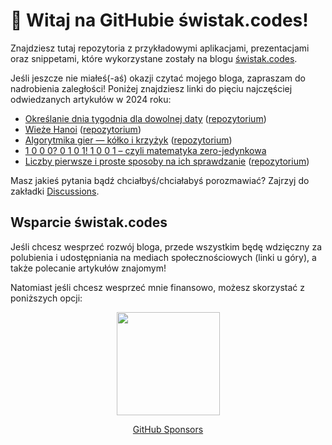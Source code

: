 # 👋 Witaj na GitHubie świstak.codes!

Znajdziesz tutaj repozytoria z przykładowymi aplikacjami, prezentacjami oraz snippetami, które wykorzystane zostały na blogu [świstak.codes](https://swistak.codes). 

Jeśli jeszcze nie miałeś(-aś) okazji czytać mojego bloga, zapraszam do nadrobienia zaległości! Poniżej znajdziesz linki do pięciu najczęściej odwiedzanych artykułów w 2024 roku:

- [Określanie dnia tygodnia dla dowolnej daty](https://swistak.codes/post/okreslanie-dnia-tygodnia-dla-dowolnej-daty/) ([repozytorium](https://github.com/swistak-codes/weekday-algorithms))
- [Wieże Hanoi](https://swistak.codes/post/wieze-hanoi/) ([repozytorium](https://github.com/swistak-codes/towers-of-hanoi))
- [Algorytmika gier — kółko i krzyżyk](https://swistak.codes/post/algorytmika-gier-kolko-i-krzyzyk/) ([repozytorium](https://github.com/swistak-codes/tic-tac-toe))
- [1 0 0 0? 0 1 0 1! 1 0 0 1 – czyli matematyka zero-jedynkowa](https://swistak.codes/post/matematyka-zero-jedynkowa/)
- [Liczby pierwsze i proste sposoby na ich sprawdzanie](https://swistak.codes/post/liczby-pierwsze-i-proste-sposoby-na-ich-sprawdzanie/) ([repozytorium](https://github.com/swistak-codes/prime-numbers))

Masz jakieś pytania bądź chciałbyś/chciałabyś porozmawiać? Zajrzyj do zakładki [Discussions](https://github.com/orgs/swistak-codes/discussions).

## Wsparcie świstak.codes

Jeśli chcesz wesprzeć rozwój bloga, przede wszystkim będę wdzięczny za polubienia i udostępniania na mediach społecznościowych (linki u góry), a także polecanie artykułów znajomym! 

Natomiast jeśli chcesz wesprzeć mnie finansowo, możesz skorzystać z poniższych opcji:

<p align="center">
  <a href="https://suppi.pl/tswistak" target="_blank"><img width="165" src="https://suppi.pl/api/widget/button.svg?fill=6457FD&textColor=ffffff"/></a>
</p>
<p align="center">
  <a href="https://github.com/sponsors/swistak-codes" target="_blank">GitHub Sponsors</a>
</p>
